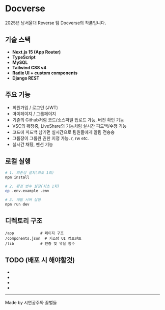# Docverse

2025년 남서울대 Reverse 팀 Docverse의 작품입니다.

## 기술 스택

- **Next.js 15 (App Router)**
- **TypeScript**
- **MySQL**
- **Tailwind CSS v4**
- **Radix UI + custom components**
- **Django REST**

## 주요 기능

- 회원가입 / 로그인 (JWT)
- 마이페이지 / 그룹페이지
- 기존의 Github처럼 코드/소스파일 업로드 가능, 버전 확인 기능
- VSC의 확장중, LiveShare의 기능처럼 실시간 피드백/수정 기능
- 코드에 피드백 남기면 실시간으로 팀원들에게 알림 전송송
- 그룹장이 그룹원 권한 지정 가능. r, rw etc.
- 실시간 채팅, 멘션 기능

## 로컬 실행

```bash
# 1. 의존성 설치(최초 1회)
npm install

# 2. 환경 변수 설정(최초 1회)
cp .env.example .env

# 3. 개발 서버 실행
npm run dev
```
## 디렉토리 구조

```
/app            # 페이지 구조
/components.json  # 커스텀 UI 컴포넌트
/lib            # 인증 및 유틸 함수
```

## TODO (배포 시 해야할것)

- 
- 
- 
- 

---

Made by 시연공주와 꿀벌들